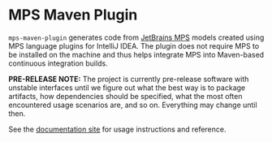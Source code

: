 # MPS Maven Plugin
`mps-maven-plugin` generates code from [JetBrains MPS](http://www.jetbrains.com/mps/) models created using MPS language
plugins for IntelliJ IDEA. The plugin does not require MPS to be installed on the machine and thus helps integrate MPS
into Maven-based continuous integration builds.

**PRE-RELEASE NOTE:** The project is currently pre-release software with unstable interfaces until we figure out what
the best way is to package artifacts, how dependencies should be specified, what the most often encountered usage
scenarios are, and so on. Everything may change until then.

See the [documentation site](http://jetbrains.github.io/mps-maven-plugin) for usage instructions and reference.
